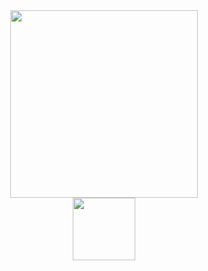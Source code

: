 <div align="center"> 
  <img src="https://media.giphy.com/media/xT0Gqn9yuw8hnPGn5K/giphy.gif" width="300" height="300"/>
</div>

<div id="header" align="center">
<img src="https://sp-ao.shortpixel.ai/client/to_webp,q_lossy,ret_img,w_512/https://thelifehub.com/wp-content/uploads/2020/08/yinyang.jpg" width="100"/></div>
